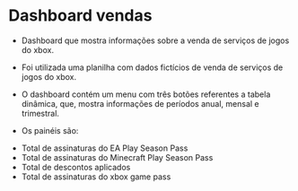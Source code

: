 # Dashboard vendas

- Dashboard que mostra informações sobre a venda de serviços de jogos do xbox.

- Foi utilizada uma planilha com dados fictícios de venda de serviços de jogos do xbox.

- O dashboard contém um menu com três botões referentes a tabela dinâmica, que, mostra informações de períodos anual, mensal e trimestral.

- Os painéis são:
* Total de assinaturas do EA Play Season Pass
* Total de assinaturas do Minecraft Play Season Pass
* Total de descontos aplicados
* Total de assinaturas do xbox game pass
